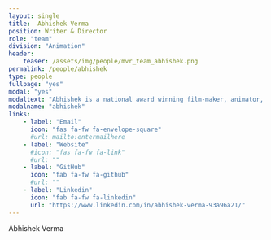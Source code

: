 ```yaml
---
layout: single
title:  Abhishek Verma
position: Writer & Director
role: "team"
division: "Animation"
header:
    teaser: /assets/img/people/mvr_team_abhishek.png
permalink: /people/abhishek
type: people
fullpage: "yes"
modal: "yes"
modaltext: "Abhishek is a national award winning film-maker, animator, illustrator & screenplay writer. He has over 8+ years of experience in creating 2D animated content, and independent animation films for clients from different niches."
modalname: "abhishek"
links:
    - label: "Email"
      icon: "fas fa-fw fa-envelope-square"
      #url: mailto:entermailhere
    - label: "Website"
      #icon: "fas fa-fw fa-link"
      #url: ""
    - label: "GitHub"
      icon: "fab fa-fw fa-github"
      #url: ""
    - label: "Linkedin"
      icon: "fab fa-fw fa-linkedin"
      url: "https://www.linkedin.com/in/abhishek-verma-93a96a21/"
---
```


Abhishek Verma


